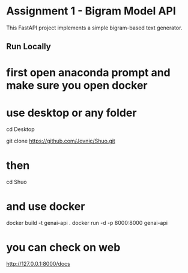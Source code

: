 # Assignment 1 - Bigram Model API

This FastAPI project implements a simple bigram-based text generator.

## Run Locally
# first open anaconda prompt and make sure you open docker
# use desktop or any folder 
cd Desktop  

git clone https://github.com/Jovnic/Shuo.git

# then
cd Shuo

# and use docker
docker build -t genai-api .
docker run -d -p 8000:8000 genai-api

# you can check on web
http://127.0.0.1:8000/docs